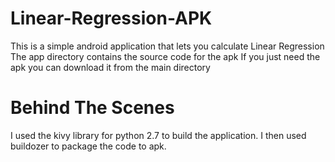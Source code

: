 # Linear-Regression-APK
This is a simple android application that lets you calculate Linear Regression
The app directory contains the source code for the apk
If you just need the apk you can download it from the main directory

# Behind The Scenes
I used the kivy library for python 2.7 to build the application. I then used buildozer to package the code to apk.
